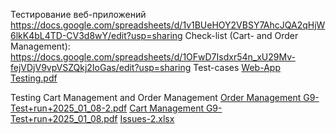 Тестирование веб-приложений
https://docs.google.com/spreadsheets/d/1v1BUeHOY2VBSY7AhcJQA2qHjW6lkK4bL4TD-CV3d8wY/edit?usp=sharing
Check-list (Cart- and Order Management):
https://docs.google.com/spreadsheets/d/1OFwD7Isdxr54n_xU29Mv-fejVDjV9vpVSZQkj2IoGas/edit?usp=sharing
Test-cases
[Web-App Testing.pdf](https://github.com/user-attachments/files/18326828/Web-App.Testing.pdf)

Testing Cart Management and Order Management
[Order Management G9-Test+run+2025_01_08-2.pdf](https://github.com/user-attachments/files/18356723/Order.Management.G9-Test%2Brun%2B2025_01_08-2.pdf)
[Cart Management G9-Test+run+2025_01_08.pdf](https://github.com/user-attachments/files/18356725/Cart.Management.G9-Test%2Brun%2B2025_01_08.pdf)
[Issues-2.xlsx](https://github.com/user-attachments/files/18356728/Issues-2.xlsx)
